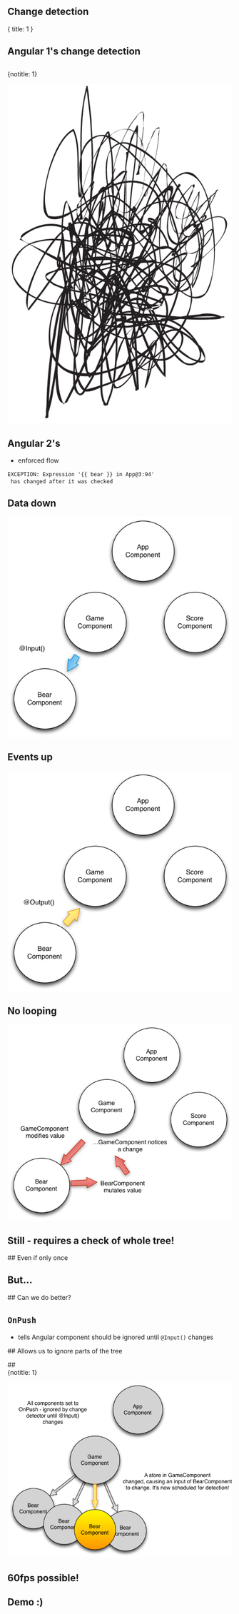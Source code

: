 ## Change detection
{ title: 1 }

## Angular 1's change detection

##   
{notitle: 1}

![x](img/scribble.png)

## Angular 2's

- enforced flow

```shell
EXCEPTION: Expression '{{ bear }} in App@3:94'
 has changed after it was checked
```

## Data down

![x](img/data-down.png)

## Events up

![x](img/events-up.png)

## No looping

![x](img/change-after-check.png)

## Still - requires a check of whole tree!

## Even if only once

## But...

## Can we do better?

## `OnPush`

- tells Angular component should be ignored until `@Input()` changes


## Allows us to ignore parts of the tree

##    
{notitle: 1}

![x](img/on-push.png)

## 60fps possible!

## Demo :)
